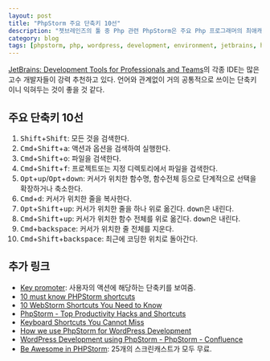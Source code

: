 ```yaml
---
layout: post
title: "PhpStorm 주요 단축키 10선"
description: "젯브레인즈의 툴 중 Php 관련 PhpStorm은 주요 Php 프로그래머의 최애캐가 된 것 같다. 가장 자주 쓰이는 핫키 10개를 소개한다. 젯브레인즈의 거의 모든 패키지에 자주 쓰이는 핫키이므로 익혀두면 도움이 될 듯."
category: blog
tags: [phpstorm, php, wordpress, development, environment, jetbrains, hotkey]
---
```


[JetBrains: Development Tools for Professionals and Teams](https://www.jetbrains.com/)의 각종 IDE는 많은 고수 개발자들이 강력 추천하고 있다. 언어와 관계없이 거의 공통적으로 쓰이는 단축키이니 익혀두는 것이 좋을 것 같다.

## 주요 단축키 10선

1. <kbd>Shift</kbd>+<kbd>Shift</kbd>: 모든 것을 검색한다.
2. <kbd>Cmd</kbd>+<kbd>Shift</kbd>+<kbd>a</kbd>: 액션과 옵션을 검색하여 실행한다.
3. <kbd>Cmd</kbd>+<kbd>Shift</kbd>+<kbd>o</kbd>: 파일을 검색한다.
4. <kbd>Cmd</kbd>+<kbd>Shift</kbd>+<kbd>f</kbd>: 프로젝트또는 지정 디렉토리에서 파일을 검색한다.
5. <kbd>Opt</kbd>+<kbd>up</kbd>/<kbd>Opt</kbd>+<kbd>down</kbd>: 커서가 위치한 함수명, 함수전체 등으로 단계적으로 선택을 확장하거나 축소한다.
6. <kbd>Cmd</kbd>+<kbd>d</kbd>: 커서가 위치한 줄을 복사한다.
7. <kbd>Opt</kbd>+<kbd>Shift</kbd>+<kbd>up</kbd>: 커서가 위치한 줄을 하나 위로 옮긴다. <kbd>down</kbd>은 내린다.
8. <kbd>Cmd</kbd>+<kbd>Shift</kbd>+<kbd>up</kbd>: 커서가 위치한 함수 전체를 위로 옮긴다. <kbd>down</kbd>은 내린다.
9. <kbd>Cmd</kbd>+<kbd>backspace</kbd>: 커서가 위치한 줄 전체를 지운다.
10. <kbd>Cmd</kbd>+<kbd>Shift</kbd>+<kbd>backspace</kbd>: 최근에 코딩한 위치로 돌아간다.

## 추가 링크

* [Key promoter](https://plugins.jetbrains.com/plugin/1003): 사용자의 액션에 해당하는 단축키를 보여줌.
* [10 must know PHPStorm shortcuts](https://www.youtube.com/watch?v=11CjrhFUWGY)
* [10 WebStorm Shortcuts You Need to Know](http://blog.jetbrains.com/webstorm/2015/06/10-webstorm-shortcuts-you-need-to-know/)
* [PhpStorm - Top Productivity Hacks and Shortcuts](http://www.sitepoint.com/phpstorm-top-productivity-hacks-shortcuts/)
* [Keyboard Shortcuts You Cannot Miss](https://www.jetbrains.com/help/phpstorm/2016.1/keyboard-shortcuts-you-cannot-miss.html?origin=old_help)
* [How we use PhpStorm for WordPress Development](https://deliciousbrains.com/how-we-use-phpstorm-wordpress-development/)
* [WordPress Development using PhpStorm - PhpStorm - Confluence](https://confluence.jetbrains.com/display/PhpStorm/WordPress+Development+using+PhpStorm)
* [Be Awesome in PHPStorm](https://laracasts.com/series/how-to-be-awesome-in-phpstorm): 25개의 스크린캐스트가 모두 무료.

